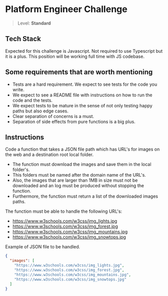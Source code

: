 # Platform Engineer Challenge

> Level: **Standard**

## Tech Stack

Expected for this challenge is Javascript. Not required to use Typescript but it is a plus.
This position will be working full time with JS codebase.

## Some requirements that are worth mentioning

- Tests are a hard requirement. We expect to see tests for the code you write.
- We expect to see a README file with instructions on how to run the code and the tests.
- We expect tests to be mature in the sense of not only testing happy paths but also edge cases.
- Clear separation of concerns is a must.
- Separation of side effects from pure functions is a big plus.

## Instructions

Code a function that takes a JSON file path which has URL's for images on the web and a destination root local folder.

- The function must download the images and save them in the local folder's.
- This folders must be named after the domain name of the URL's.
- Also, the images that are larger than 1MB in size must not be downloaded and an log must be produced without stopping the function.
- Furthermore, the function must return a list of the downloaded images paths.

The function must be able to handle the following URL's:

- https://www.w3schools.com/w3css/img_lights.jpg
- https://www.w3schools.com/w3css/img_forest.jpg
- https://www.w3schools.com/w3css/img_mountains.jpg
- https://www.w3schools.com/w3css/img_snowtops.jpg

Example of JSON file to be handled.

```json
{
  "images": [
    "https://www.w3schools.com/w3css/img_lights.jpg",
    "https://www.w3schools.com/w3css/img_forest.jpg",
    "https://www.w3schools.com/w3css/img_mountains.jpg",
    "https://www.w3schools.com/w3css/img_snowtops.jpg"
  ]
}
```
